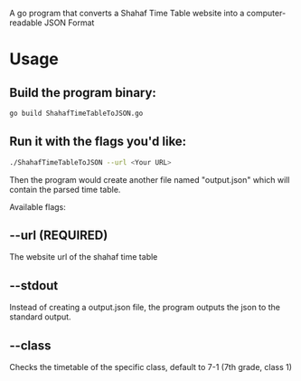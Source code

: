 A go program that converts a Shahaf Time Table website into a computer-readable JSON Format

# Usage

## Build the program binary:
```bash
go build ShahafTimeTableToJSON.go
```

## Run it with the flags you'd like:
```bash
./ShahafTimeTableToJSON --url <Your URL>
```

Then the program would create another file named "output.json" which will contain the parsed time table.

Available flags:

## --url (REQUIRED)
The website url of the shahaf time table

## --stdout
Instead of creating a output.json file, the program outputs the json to the standard output.

## --class
Checks the timetable of the specific class, default to 7-1 (7th grade, class 1)


